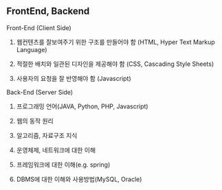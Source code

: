 ## FrontEnd, Backend

Front-End (Client Side)



1) 웹컨텐츠를 잘보여주기 위한 구조를 만들어야 함 (HTML, Hyper Text Markup Language)

2) 적절한 배치와 일관된 디자인을 제공해야 함 (CSS, Cascading Style Sheets)

3) 사용자의 요청을 잘 반영해야 함 (Javascript)



Back-End (Server Side)

1) 프로그래밍 언어(JAVA, Python, PHP, Javascript)

2) 웹의 동작 원리

3) 알고리즘, 자료구조 지식

4) 운영체제, 네트워크에 대한 이해

5) 프레임워크에 대한 이해(e.g. spring)

6) DBMS에 대한 이해와 사용방법(MySQL, Oracle)

